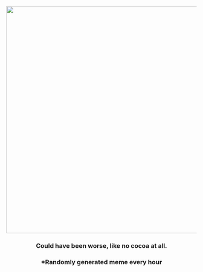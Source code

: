 <p align="center">
        <img src="https://i.redd.it/l2tyvuigeac91.gif" width="600" height="600">
        </p>
        <h3 align="center">Could have been worse, like no cocoa at all.</h3>
        <h3 align="center">*Randomly generated meme every hour</h3>
    
